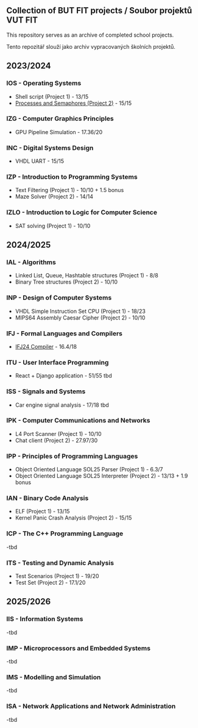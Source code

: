 ## Collection of BUT FIT projects / Soubor projektů VUT FIT

This repository serves as an archive of completed school projects.

Tento repozitář slouží jako archiv vypracovaných školních projektů.

## 2023/2024
### IOS - Operating Systems
- Shell script (Project 1) - 13/15
- [Processes and Semaphores (Project 2)](https://github.com/0x6B6/IOS-2024-project-2) - 15/15

### IZG - Computer Graphics Principles
- GPU Pipeline Simulation - 17.36/20

### INC - Digital Systems Design
- VHDL UART - 15/15

### IZP - Introduction to Programming Systems
- Text Filtering (Project 1) - 10/10 + 1.5 bonus
- Maze Solver (Project 2) - 14/14

### IZLO - Introduction to Logic for Computer Science
- SAT solving (Project 1) - 10/10

## 2024/2025
### IAL - Algorithms
- Linked List, Queue, Hashtable structures (Project 1) - 8/8
- Binary Tree structures (Project 2) - 10/10

### INP - Design of Computer Systems
- VHDL Simple Instruction Set CPU (Project 1) - 18/23
- MIPS64 Assembly Caesar Cipher (Project 2) - 10/10

### IFJ - Formal Languages and Compilers
- [IFJ24 Compiler](https://github.com/0x6B6/IFJ24-interpreter) - 16.4/18

### ITU - User Interface Programming
- React + Django application - 51/55 tbd

### ISS - Signals and Systems
- Car engine signal analysis - 17/18 tbd

### IPK - Computer Communications and Networks
- L4 Port Scanner (Project 1) - 10/10
- Chat client (Project 2) - 27.97/30

### IPP - Principles of Programming Languages
- Object Oriented Language SOL25 Parser (Project 1) - 6.3/7
- Object Oriented Language SOL25 Interpreter (Project 2) - 13/13 + 1.9 bonus

### IAN - Binary Code Analysis
- ELF (Project 1) - 13/15
- Kernel Panic Crash Analysis (Project 2) - 15/15

### ICP - The C++ Programming Language
-tbd

### ITS - Testing and Dynamic Analysis
- Test Scenarios (Project 1) - 19/20
- Test Set (Project 2) - 17.1/20

## 2025/2026

### IIS - Information Systems
-tbd

### IMP - Microprocessors and Embedded Systems
-tbd

### IMS - Modelling and Simulation
-tbd

### ISA - Network Applications and Network Administration
-tbd
